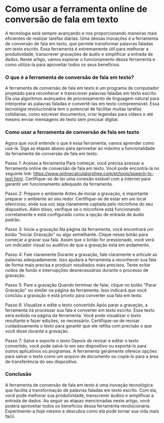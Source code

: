 Como usar a ferramenta online de conversão de fala em texto
===========================================================

A tecnologia está sempre avançando e nos proporcionando maneiras mais eficientes de realizar tarefas diárias. Uma dessas inovações é a ferramenta de conversão de fala em texto, que permite transformar palavras faladas em texto escrito. Essa ferramenta é extremamente útil para melhorar a produtividade, transcrever gravações de áudio e simplificar a entrada de dados. Neste artigo, vamos explorar o funcionamento dessa ferramenta e como utilizá-la para aproveitar todos os seus benefícios.

### O que é a ferramenta de conversão de fala em texto?

A ferramenta de conversão de fala em texto é um programa de computador projetado para reconhecer e transcrever palavras faladas em texto escrito. Ela usa algoritmos avançados de processamento de linguagem natural para interpretar as palavras faladas e convertê-las em texto compreensível. Essa tecnologia revolucionária tem o potencial de facilitar muitas tarefas cotidianas, como escrever documentos, criar legendas para vídeos e até mesmo enviar mensagens de texto sem precisar digitar.

### Como usar a ferramenta de conversão de fala em texto

Agora que você entende o que é essa ferramenta, vamos aprender como usá-la. Siga as etapas abaixo para aproveitar ao máximo a funcionalidade da ferramenta de conversão de fala em texto:

Passo 1: Acesse a ferramenta Para começar, você precisa acessar a ferramenta online de conversão de fala em texto. Você pode encontrá-la no seguinte link: <https://www.onlinecalculatorsfree.com/pt/tools/speech-to-text.html>. Certifique-se de ter uma conexão estável com a internet para garantir um funcionamento adequado da ferramenta.

Passo 2: Prepare o ambiente Antes de iniciar a gravação, é importante preparar o ambiente ao seu redor. Certifique-se de estar em um local silencioso, onde sua voz seja claramente captada pelo microfone do seu dispositivo. Além disso, verifique se o microfone está funcionando corretamente e está configurado como a opção de entrada de áudio padrão.

Passo 3: Inicie a gravação Na página da ferramenta, você encontrará um botão "Iniciar Gravação" ou algo semelhante. Clique nesse botão para começar a gravar sua fala. Assim que o botão for pressionado, você verá um indicador visual ou auditivo de que a gravação está em andamento.

Passo 4: Fale claramente Durante a gravação, fale claramente e articule as palavras adequadamente. Isso ajudará a ferramenta a reconhecer sua fala de forma mais precisa e produzir resultados mais precisos. Tente evitar ruídos de fundo e interrupções desnecessárias durante o processo de gravação.

Passo 5: Pare a gravação Quando terminar de falar, clique no botão "Parar Gravação" ou similar na página da ferramenta. Isso indicará que você concluiu a gravação e está pronto para converter sua fala em texto.

Passo 6: Visualize e edite o texto convertido Após parar a gravação, a ferramenta irá processar sua fala e converter em texto escrito. Esse texto será exibido na página da ferramenta. Você pode visualizar o texto resultante e fazer edições, se necessário. Certifique-se de revisar cuidadosamente o texto para garantir que ele reflita com precisão o que você disse durante a gravação.

Passo 7: Salve e exporte o texto Depois de revisar e editar o texto convertido, você pode salvá-lo em seu dispositivo ou exportá-lo para outros aplicativos ou programas. A ferramenta geralmente oferece opções para salvar o texto como um arquivo de documento ou copiá-lo para a área de transferência do seu dispositivo.

### Conclusão

A ferramenta de conversão de fala em texto é uma inovação tecnológica que facilita a transformação de palavras faladas em texto escrito. Com ela, você pode melhorar sua produtividade, transcrever áudios e simplificar a entrada de dados. Ao seguir as etapas mencionadas neste artigo, você poderá aproveitar todos os benefícios dessa ferramenta revolucionária. Experimente-a hoje mesmo e descubra como ela pode tornar sua vida mais fácil.